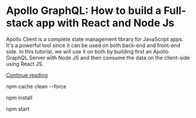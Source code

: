 # Apollo GraphQL: How to build a Full-stack app with React and Node Js

Apollo Client is a complete state management library for JavaScript apps. It's a powerful tool since it can be used on both back-end and front-end side.
In this tutorial, we will use it on both by building first an Apollo GraphQL Server with Node JS and then consume the data on the client-side using React JS.

[Continue reading](https://www.ibrahima-ndaw.com/blog/apollo-graphql-fullstack-app-with-react-and-nodejs/)

npm cache clean --force

npm install

npm start